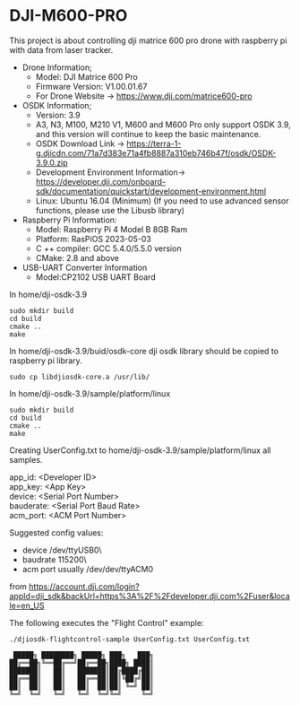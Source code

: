 # DJI-M600-PRO
This project is about controlling dji matrice 600 pro drone with raspberry pi with data from laser tracker.
- Drone Information;
  - Model: DJI Matrice 600 Pro
  - Firmware Version: V1.00.01.67
  - For Drone Website -> https://www.dji.com/matrice600-pro
- OSDK Information;
  - Version: 3.9
  - A3, N3, M100, M210 V1, M600 and M600 Pro only support OSDK 3.9, and this version will continue to keep the basic maintenance.
  - OSDK Download Link -> https://terra-1-g.djicdn.com/71a7d383e71a4fb8887a310eb746b47f/osdk/OSDK-3.9.0.zip
  - Development Environment Information-> https://developer.dji.com/onboard-sdk/documentation/quickstart/development-environment.html
  - Linux: Ubuntu 16.04 (Minimum) (If you need to use advanced sensor functions, please use the Libusb library)
- Raspberry Pi Information:
  - Model: Raspberry Pi 4 Model B 8GB Ram
  - Platform: RasPiOS 2023-05-03
  - C ++ compiler: GCC 5.4.0/5.5.0 version
  - CMake: 2.8 and above
- USB-UART Converter Information
  - Model:CP2102 USB UART Board

In home/dji-osdk-3.9
```
sudo mkdir build
cd build
cmake ..
make

``` 
In home/dji-osdk-3.9/buid/osdk-core 
dji osdk library should be copied to raspberry pi library.
```
sudo cp libdjiosdk-core.a /usr/lib/
```

In home/dji-osdk-3.9/sample/platform/linux
```
sudo mkdir build
cd build
cmake ..
make
``` 
Creating UserConfig.txt to home/dji-osdk-3.9/sample/platform/linux all samples.

app_id: \<Developer ID\>  
app_key: \<App Key\>  
device: \<Serial Port Number\>  
bauderate: \<Serial Port Baud Rate\>  
acm_port: \<ACM Port Number\>  

Suggested config values:  
- device /dev/ttyUSB0\
- baudrate 115200\
- acm port usually /dev/dev/ttyACM0

from https://account.dji.com/login?appId=dji_sdk&backUrl=https%3A%2F%2Fdeveloper.dji.com%2Fuser&locale=en_US 

The following executes the "Flight Control" example: 
```
./djiosdk-flightcontrol-sample UserConfig.txt UserConfig.txt
```
```
 █████╗ ████████╗ █████╗ ███╗   ███╗
██╔══██╗╚══██╔══╝██╔══██╗████╗ ████║
███████║   ██║   ███████║██╔████╔██║
██╔══██║   ██║   ██╔══██║██║╚██╔╝██║
██║  ██║   ██║   ██║  ██║██║ ╚═╝ ██║
╚═╝  ╚═╝   ╚═╝   ╚═╝  ╚═╝╚═╝     ╚═╝
```